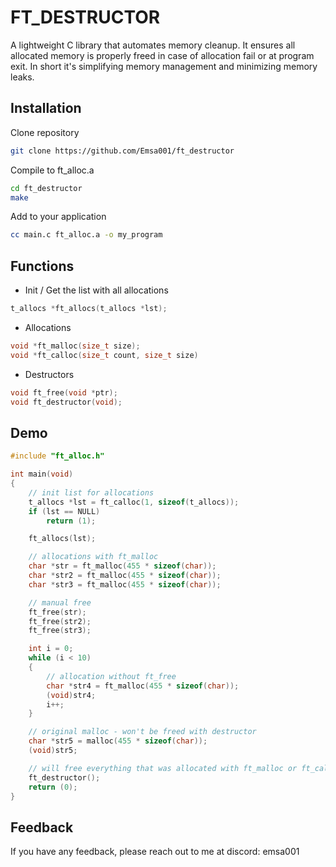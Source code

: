 
# FT_DESTRUCTOR

A lightweight C library that automates memory cleanup. It ensures all allocated memory is properly freed in case of allocation fail or at program exit.
In short it's simplifying memory management and minimizing memory leaks.


## Installation

Clone repository
```bash
git clone https://github.com/Emsa001/ft_destructor
```

Compile to ft_alloc.a
```bash 
cd ft_destructor
make
```

Add to your application
```bash
cc main.c ft_alloc.a -o my_program
```
## Functions

- Init / Get the list with all allocations
```c
t_allocs *ft_allocs(t_allocs *lst);
````
- Allocations
```c
void *ft_malloc(size_t size);
void *ft_calloc(size_t count, size_t size)
```
- Destructors
```c
void ft_free(void *ptr);
void ft_destructor(void);
```

## Demo
```c
#include "ft_alloc.h"

int	main(void)
{
	// init list for allocations
	t_allocs *lst = ft_calloc(1, sizeof(t_allocs));
	if (lst == NULL)
		return (1);

	ft_allocs(lst);

	// allocations with ft_malloc
	char *str = ft_malloc(455 * sizeof(char));
	char *str2 = ft_malloc(455 * sizeof(char));
	char *str3 = ft_malloc(455 * sizeof(char));

	// manual free
	ft_free(str);  
	ft_free(str2);
	ft_free(str3);

	int i = 0;
	while (i < 10)
	{
		// allocation without ft_free
		char *str4 = ft_malloc(455 * sizeof(char));
		(void)str4;
		i++;
	}

	// original malloc - won't be freed with destructor
	char *str5 = malloc(455 * sizeof(char)); 
	(void)str5;

	// will free everything that was allocated with ft_malloc or ft_calloc
	ft_destructor(); 
	return (0);
}
```
## Feedback

If you have any feedback, please reach out to me at discord: emsa001

